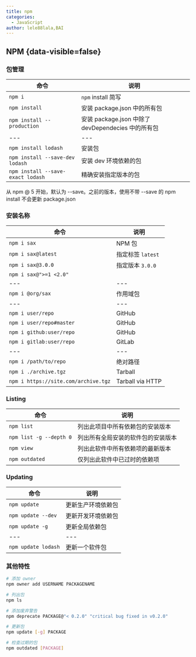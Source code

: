 ```yaml
---
title: npm
categories:
  - JavaScript
author: lele88lala,BAI
---
```


## NPM {data-visible=false}

### 包管理

| 命令                              | 说明                                               |
| --------------------------------- | -------------------------------------------------- |
| `npm i`                           | `npm` install 简写                                 |
| `npm install`                     | 安装 package.json 中的所有包                       |
| `npm install --production`        | 安装 package.json 中除了 devDependecies 中的所有包 |
| ---                               | ---                                                |
| `npm install lodash`              | 安装包                                             |
| `npm install --save-dev lodash`   | 安装 dev 环境依赖的包                              |
| `npm install --save-exact lodash` | 精确安装指定版本的包                               |

从 npm @ 5 开始，默认为 --save。之前的版本，使用不带 --save 的 npm install 不会更新 package.json

### 安装名称

| 命令                                 | 说明              |
| ------------------------------------ | ----------------- |
| `npm i sax`                          | NPM 包            |
| `npm i sax@latest`                   | 指定标签 `latest` |
| `npm i sax@3.0.0`                    | 指定版本 `3.0.0`  |
| `npm i sax@">=1 <2.0"`               |                   |
| ---                                  | ---               |
| `npm i @org/sax`                     | 作用域包          |
| ---                                  | ---               |
| `npm i user/repo`                    | GitHub            |
| `npm i user/repo#master`             | GitHub            |
| `npm i github:user/repo`             | GitHub            |
| `npm i gitlab:user/repo`             | GitLab            |
| ---                                  | ---               |
| `npm i /path/to/repo`                | 绝对路径          |
| `npm i ./archive.tgz`                | Tarball           |
| `npm i https://site.com/archive.tgz` | Tarball via HTTP  |

### Listing

| 命令                    | 说明                               |
| ----------------------- | ---------------------------------- |
| `npm list`              | 列出此项目中所有依赖包的安装版本   |
| `npm list -g --depth 0` | 列出所有全局安装的软件包的安装版本 |
| `npm view`              | 列出此软件中所有依赖项的最新版本   |
| `npm outdated`          | 仅列出此软件中已过时的依赖项       |

### Updating

| 命令                | 说明               |
| ------------------- | ------------------ |
| `npm update`        | 更新生产环境依赖包 |
| `npm update --dev`  | 更新开发环境依赖包 |
| `npm update -g`     | 更新全局依赖包     |
| ---                 | ---                |
| `npm update lodash` | 更新一个软件包     |

### 其他特性

```bash
# 添加 owner
npm owner add USERNAME PACKAGENAME
```

```bash
# 列出包
npm ls
```

```bash
# 添加废弃警告
npm deprecate PACKAGE@"< 0.2.0" "critical bug fixed in v0.2.0"
```

```bash
# 更新包
npm update [-g] PACKAGE
```

```bash
# 检查过期的包
npm outdated [PACKAGE]
```
